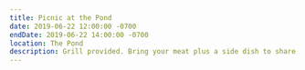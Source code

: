 ```yaml
---
title: Picnic at the Pond
date: 2019-06-22 12:00:00 -0700
endDate: 2019-06-22 14:00:00 -0700
location: The Pond
description: Grill provided. Bring your meat plus a side dish to share. Bring a dessert too!
---
```

